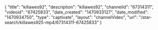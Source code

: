 {
    "title": "killawes92",
    "description": "killawes92",
    "channelid": "67314311",
    "videoid": "67425833",
    "date_created": "1470933127",
    "date_modified": "1470934750",
    "type": "captivate",
    "layout": "channelVideo",
    "url": "\/star-search\/killawes925-mp4\/67314311-67425833"
}